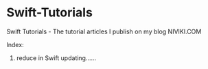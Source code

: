# Swift-Tutorials

Swift Tutorials - The tutorial articles I publish on my blog NIVIKI.COM

Index:

1. reduce in Swift
updating......

